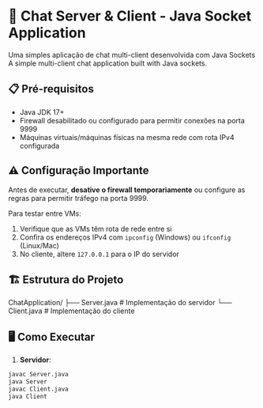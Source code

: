 # 🚀 Chat Server & Client - Java Socket Application

Uma simples aplicação de chat multi-client desenvolvida com Java Sockets
A simple multi-client chat application built with Java sockets.

## 📋 Pré-requisitos

- Java JDK 17+
- Firewall desabilitado ou configurado para permitir conexões na porta 9999
- Máquinas virtuais/máquinas físicas na mesma rede com rota IPv4 configurada

## ⚠️ Configuração Importante

Antes de executar, **desative o firewall temporariamente** ou configure as regras para permitir tráfego na porta 9999.

Para testar entre VMs:
1. Verifique que as VMs têm rota de rede entre si
2. Confira os endereços IPv4 com `ipconfig` (Windows) ou `ifconfig` (Linux/Mac)
3. No cliente, altere `127.0.0.1` para o IP do servidor

## 🏗️ Estrutura do Projeto

ChatApplication/
├── Server.java # Implementação do servidor
└── Client.java # Implementação do cliente


## 🖥️ Como Executar

1. **Servidor**:
```bash
javac Server.java
java Server
javac Client.java
java Client

